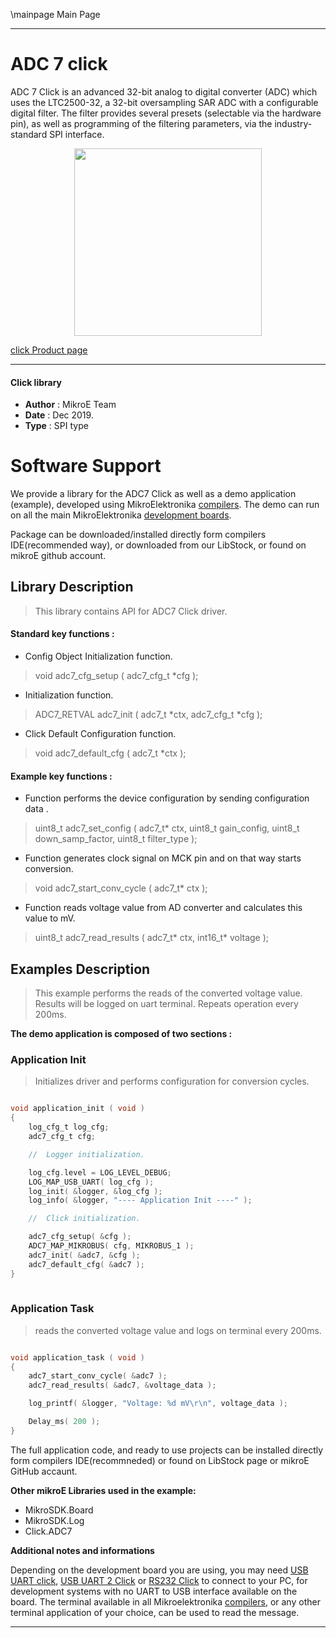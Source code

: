 \mainpage Main Page
 
 

---
# ADC 7 click

ADC 7 Click is an advanced 32-bit analog to digital converter (ADC) which uses 
the LTC2500-32, a 32-bit oversampling SAR ADC with a configurable digital 
filter. The filter provides several presets (selectable via the hardware pin),
as well as programming of the filtering parameters, via the industry-standard 
SPI interface.

<p align="center">
  <img src="http://download.mikroe.com/images/click_for_ide/adc7_click.png" height=300px>
</p>

[click Product page](<https://www.mikroe.com/adc-7-click>)

---


#### Click library 

- **Author**        : MikroE Team
- **Date**          : Dec 2019.
- **Type**          : SPI type


# Software Support

We provide a library for the ADC7 Click 
as well as a demo application (example), developed using MikroElektronika 
[compilers](http://shop.mikroe.com/compilers). 
The demo can run on all the main MikroElektronika [development boards](http://shop.mikroe.com/development-boards).

Package can be downloaded/installed directly form compilers IDE(recommended way), or downloaded from our LibStock, or found on mikroE github account. 

## Library Description

> This library contains API for ADC7 Click driver.

#### Standard key functions :

- Config Object Initialization function.
> void adc7_cfg_setup ( adc7_cfg_t *cfg ); 
 
- Initialization function.
> ADC7_RETVAL adc7_init ( adc7_t *ctx, adc7_cfg_t *cfg );

- Click Default Configuration function.
> void adc7_default_cfg ( adc7_t *ctx );


#### Example key functions :

- Function performs the device configuration by sending configuration data .
> uint8_t adc7_set_config ( adc7_t* ctx, uint8_t gain_config, uint8_t down_samp_factor, uint8_t filter_type );
 
- Function generates clock signal on MCK pin and on that way starts conversion.
> void adc7_start_conv_cycle ( adc7_t* ctx );

- Function reads voltage value from AD converter and calculates this value to mV.
> uint8_t adc7_read_results ( adc7_t* ctx, int16_t* voltage );

## Examples Description

> This example performs the reads of the converted voltage value.
> Results will be logged on uart terminal. Repeats operation every 200ms.


**The demo application is composed of two sections :**

### Application Init 

> Initializes driver and performs configuration for conversion cycles.

```c

void application_init ( void )
{
    log_cfg_t log_cfg;
    adc7_cfg_t cfg;

    //  Logger initialization.

    log_cfg.level = LOG_LEVEL_DEBUG;
    LOG_MAP_USB_UART( log_cfg );
    log_init( &logger, &log_cfg );
    log_info( &logger, "---- Application Init ----" );

    //  Click initialization.

    adc7_cfg_setup( &cfg );
    ADC7_MAP_MIKROBUS( cfg, MIKROBUS_1 );
    adc7_init( &adc7, &cfg );
    adc7_default_cfg( &adc7 );
}
  
```

### Application Task

> reads the converted voltage value and logs on terminal every 200ms.


```c

void application_task ( void )
{
    adc7_start_conv_cycle( &adc7 );
    adc7_read_results( &adc7, &voltage_data );

    log_printf( &logger, "Voltage: %d mV\r\n", voltage_data );

    Delay_ms( 200 );
}

```

The full application code, and ready to use projects can be  installed directly form compilers IDE(recommneded) or found on LibStock page or mikroE GitHub accaunt.

**Other mikroE Libraries used in the example:** 

- MikroSDK.Board
- MikroSDK.Log
- Click.ADC7

**Additional notes and informations**

Depending on the development board you are using, you may need 
[USB UART click](http://shop.mikroe.com/usb-uart-click), 
[USB UART 2 Click](http://shop.mikroe.com/usb-uart-2-click) or 
[RS232 Click](http://shop.mikroe.com/rs232-click) to connect to your PC, for 
development systems with no UART to USB interface available on the board. The 
terminal available in all Mikroelektronika 
[compilers](http://shop.mikroe.com/compilers), or any other terminal application 
of your choice, can be used to read the message.



---
